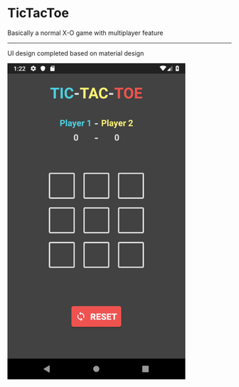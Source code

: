 # TicTacToe
Basically a normal X-O game with multiplayer feature

---

UI design completed based on material design

<img src="screenshot/Screenshot_BasicUI.png" width="400">
